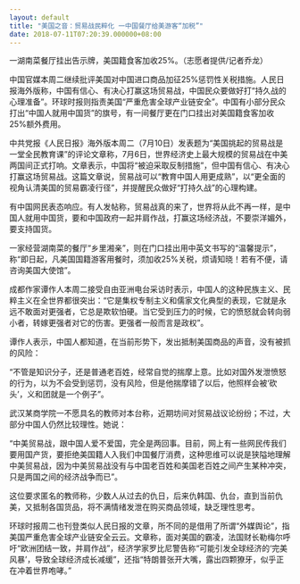 ```yaml
---
layout: default
title: "美国之音：贸易战民粹化 一中国餐厅给美游客“加税”"
date: 2018-07-11T07:20:39.000000+08:00
---
```



一湖南菜餐厅挂出告示牌，美国籍食客加收25%。（志愿者提供/记者乔龙）

中国官媒本周二继续批评美国对中国进口商品加征25%惩罚性关税措施。人民日报海外版称，中国有信心、有决心打赢这场贸易战，中国民众要做好打“持久战的心理准备”。环球时报则指责美国“严重危害全球产业链安全”。中国有小部分民众打出“中国人就用中国货”的旗号，有一间餐厅更在门口挂出对美国籍食客加收25%额外费用。

中共党报《人民日报》海外版本周二（7月10日）发表题为“美国挑起的贸易战是一堂全民教育课”的评论文章称，7月6日，世界经济史上最大规模的贸易战在中美两国间正式打响。文章表示，中国将“被迫采取反制措施”，但中国有信心、有决心打赢这场贸易战。这篇文章说，贸易战可以“教育中国人用更成熟”，以“更全面的视角认清美国的贸易霸凌行径”，并提醒民众做好“打持久战”的心理构建。

有中国网民表态响应。有人发帖称，贸易战真的来了，世界将从此不再一样，是中国人就用中国货，要和中国政府一起并肩作战，打赢这场经济战，不要崇洋媚外，要支持国货。

一家经营湖南菜的餐厅“乡里湘亲”，则在门口挂出用中英文书写的“温馨提示”，称“即日起，凡美国国籍游客用餐时，须加收25%关税，烦请知晓！若有不便，请咨询美国大使馆”。

成都作家谭作人本周二接受自由亚洲电台采访时表示，中国人的这种民族主义、民粹主义在全世界都很突出：“它是集权专制主义和儒家文化典型的表现，它就是永远不敢面对更强者，它总是欺软怕硬。当它受到压力的时候，它的愤怒就会转向弱小者，转嫁更强者对它的伤害。更强者一般而言是政权”。

谭作人表示，中国人都知道，在当前形势下，发出抵制美国商品的声音，没有被抓的风险：

“不管是知识分子，还是普通老百姓，经常自觉的揣摩上意。比如对国外发泄愤怒的行为，以为不会受到惩罚，没有风险，但是他揣摩错了以后，他照样会被‘砍头’，义和团就是一个例子”。

武汉某商学院一不愿具名的教师对本台称，近期坊间对贸易战议论纷纷；不过，大部分中国人仍然比较理性。她说：

“中美贸易战，跟中国人爱不爱国，完全是两回事。目前，网上有一些网民传我们要用国产货，要拒绝美国籍人入我们中国餐厅消费，这种思维可以说是狭隘地理解中美贸易战，因为中美贸易战没有与中国老百姓和美国老百姓之间产生某种冲突，只是两国之间的经济战争而已”。

这位要求匿名的教师称，少数人从过去的仇日，后来仇韩国、仇台，直到当前仇美，又抵制各国货品，将不满情绪发泄在购买商品领域，缺乏理性思考。

环球时报周二也刊登类似人民日报的文章，所不同的是借用了所谓“外媒舆论”，指美国严重危害全球产业链安全云云。文章称，面对美国的霸凌，法国财长勒梅尔呼吁“欧洲团结一致，并肩作战”，经济学家罗比尼警告称“可能引发全球经济的‘完美风暴’，导致全球经济成长减缓”，还指“特朗普张开大嘴，露出四颗獠牙，似乎正在冲着世界咆哮。”

